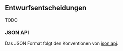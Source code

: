 ## Entwurfsentscheidungen

TODO

### JSON API

Das JSON Format folgt den Konventionen von [json:api](http://jsonapi.org).